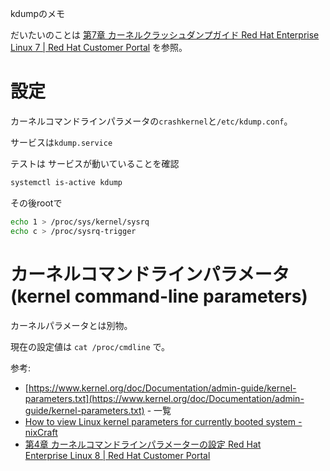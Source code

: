 kdumpのメモ

だいたいのことは
[第7章 カーネルクラッシュダンプガイド Red Hat Enterprise Linux 7 | Red Hat Customer Portal](https://access.redhat.com/documentation/ja-jp/red_hat_enterprise_linux/7/html/kernel_administration_guide/kernel_crash_dump_guide)
を参照。

# 設定

カーネルコマンドラインパラメータの`crashkernel`と`/etc/kdump.conf`。

サービスは`kdump.service`

テストは
サービスが動いていることを確認
```sh
systemctl is-active kdump
```
その後rootで
```sh
echo 1 > /proc/sys/kernel/sysrq
echo c > /proc/sysrq-trigger
```


# カーネルコマンドラインパラメータ(kernel command-line parameters)

カーネルパラメータとは別物。


現在の設定値は
`cat /proc/cmdline`
で。

参考:
- [https://www.kernel.org/doc/Documentation/admin-guide/kernel-parameters.txt](https://www.kernel.org/doc/Documentation/admin-guide/kernel-parameters.txt) - 一覧
- [How to view Linux kernel parameters for currently booted system - nixCraft](https://www.cyberciti.biz/faq/display-view-linux-kernel-parameters-for-booted/)
- [第4章 カーネルコマンドラインパラメーターの設定 Red Hat Enterprise Linux 8 | Red Hat Customer Portal](https://access.redhat.com/documentation/ja-jp/red_hat_enterprise_linux/8/html/managing_monitoring_and_updating_the_kernel/configuring-kernel-command-line-parameters_managing-monitoring-and-updating-the-kernel)

